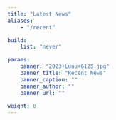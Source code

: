 ```yaml
---
title: "Latest News"
aliases:
    - "/recent"

build:
    list: "never"

params:
    banner: "2023+Luau+6125.jpg"
    banner_title: "Recent News"
    banner_caption: ""
    banner_author: ""
    banner_url: ""

weight: 0
---
```

